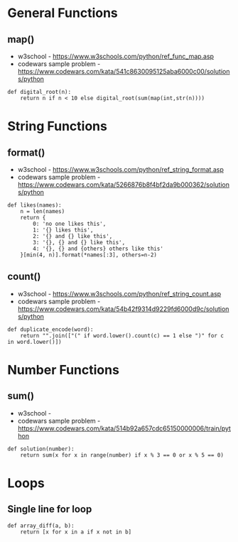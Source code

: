 # General Functions
## map()
- w3school - https://www.w3schools.com/python/ref_func_map.asp
- codewars sample problem - https://www.codewars.com/kata/541c8630095125aba6000c00/solutions/python
```
def digital_root(n):
	return n if n < 10 else digital_root(sum(map(int,str(n))))
```

# String Functions
## format()
- w3school - https://www.w3schools.com/python/ref_string_format.asp
- codewars sample problem - https://www.codewars.com/kata/5266876b8f4bf2da9b000362/solutions/python
```
def likes(names):
	n = len(names)
	return {
		0: 'no one likes this',
		1: '{} likes this', 
		2: '{} and {} like this', 
		3: '{}, {} and {} like this', 
		4: '{}, {} and {others} others like this'
	}[min(4, n)].format(*names[:3], others=n-2)
```

## count()
- w3school - https://www.w3schools.com/python/ref_string_count.asp
- codewars sample problem - https://www.codewars.com/kata/54b42f9314d9229fd6000d9c/solutions/python
```
def duplicate_encode(word):
    return "".join(["(" if word.lower().count(c) == 1 else ")" for c in word.lower()])
```

# Number Functions
## sum()
- w3school - 
- codewars sample problem - https://www.codewars.com/kata/514b92a657cdc65150000006/train/python
```
def solution(number):
    return sum(x for x in range(number) if x % 3 == 0 or x % 5 == 0)  
```

# Loops
## Single line for loop
```
def array_diff(a, b):
    return [x for x in a if x not in b]
```